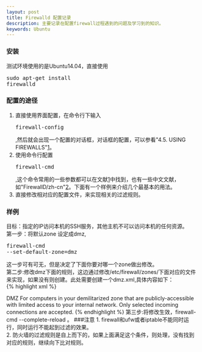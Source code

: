 ```yaml
---
layout: post
title: Firewalld 配置记录
description: 主要记录在配置firewall过程遇到的问题及学习到的知识。
keywords: Ubuntu
---
```

### 安装
测试环境使用的是Ubuntu14.04，直接使用<pre>sudo apt-get install firewalld</pre>

### 配置的途径
1. 直接使用界面配置，在命令行下输入<pre>firewall-config</pre>,然后就会出现一个配置的对话框，对话框的配置，可以参看"4.5. USING FIREWALLS"[1]。
2. 使用命令行配置 <pre>firewall-cmd</pre>,这个命令常用的一些参数都可以在文献[1]中找到，也有一些中文文献，如"FirewallD/zh-cn"[2]。下面有一个样例来介绍几个最基本的用法。
3. 直接修改相对应的配置文件，来实现相关的过滤规则。

### 样例
目标：指定的IP访问本机的SSH服务，其他主机不可以访问本机的任何资源。<br/>
第一步：将默认zone 设定成dmz,<pre>firewall-cmd --set-default-zone=dmz</pre> 这一步可有可无，但是决定了下面你要对哪一个zone做出修改。</br>
第二步:修改dmz下面的规则，这边通过修改/etc/firewall/zones/下面对应的文件来实现，如果没有则创建。此处需要创建一个dmz.xml,具体内容如下：
<br/>
{% highlight xml %}
<?xml version="1.0" encoding="utf-8"?>
<zone>
  <short>DMZ</short>
  <description>For computers in your demilitarized zone that are publicly-accessible with limited access to your internal network. Only selected incoming connections are accepted.</description>
  <!-- 下面是第一个规则就是让指定的IP可以访问本地的SSH服务  -->
  <rule family="ipv4">
    <service name="ssh"/>
    <source address="192.168.1.107"/>  <!-- 这边可以用掩码来指定一个局域网 -->
    <accept/>
  </rule>

<!-- 下面一个规则是对外关闭所有的服务，这边没有考虑IPV6 -->
  <rule family="ipv4">
    <drop/>
  </rule>
</zone>
{% endhighlight %}
第三步:将修改生效，firewall-cmd --complete-reload 。
###注意
1. firewall和ufw或者iptable不能同时运行，同时运行不能起到过滤的效果。<br/>
2. 防火墙的过滤规则是自上而下的，如果上面满足这个条件，则处理，没有找到对应的规则，继续向下比对规则。<br/>

[1]: https://access.redhat.com/documentation/en-US/Red_Hat_Enterprise_Linux/7/html/Security_Guide/sec-Using_Firewalls.html  "Redhat 官方手册 4.5. USING FIREWALLS"
[2]: https://fedoraproject.org/wiki/FirewallD/zh-cn "FirewallD/zh-cn"
